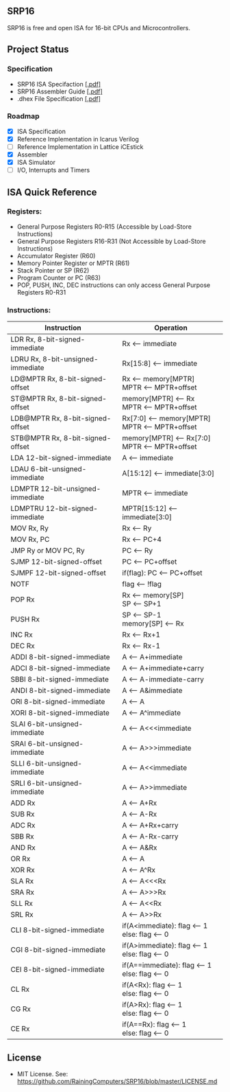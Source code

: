 ## SRP16
SRP16 is free and open ISA for 16-bit CPUs and Microcontrollers. 

## Project Status
### Specification
+ SRP16 ISA Specifaction [[.pdf]](Documentation/SRP16%20ISA%20Specification.pdf)
+ SRP16 Assembler Guide [[.pdf]](Documentation/SRP16%20Assembler%20Guide.pdf)
+ .dhex File Specification [[.pdf]](Documentation/dhex%20Specification.pdf)

### Roadmap
- [x] ISA Specification
- [x] Reference Implementation in Icarus Verilog
- [ ] Reference Implementation in Lattice iCEstick
- [x] Assembler
- [x] ISA Simulator
- [ ] I/O, Interrupts and Timers

## ISA Quick Reference
### Registers:
+ General Purpose Registers R0-R15 (Accessible by Load-Store Instructions)
+ General Purpose Registers R16-R31 (Not Accessible by Load-Store Instructions)
+ Accumulator Register (R60)
+ Memory Pointer Register or MPTR (R61)
+ Stack Pointer or SP (R62)
+ Program Counter or PC (R63)
+ POP, PUSH, INC, DEC instructions can only access General Purpose Registers R0-R31

### Instructions:
| Instruction                       | Operation											|
| --------------------------------- | ------------------------------------------------- |
| LDR Rx, 8-bit-signed-immediate    | Rx ⟵ immediate									|
| LDRU Rx, 8-bit-unsigned-immediate | Rx[15:8] ⟵ immediate								|
| LD@MPTR Rx, 8-bit-signed-offset   | Rx ⟵ memory[MPTR]	<br> MPTR ⟵ MPTR+offset			|
| ST@MPTR Rx, 8-bit-signed-offset   | memory[MPTR] ⟵ Rx	<br> MPTR ⟵ MPTR+offset			|
| LDB@MPTR Rx, 8-bit-signed-offset  | Rx[7:0] ⟵ memory[MPTR] <br> MPTR ⟵ MPTR+offset	|
| STB@MPTR Rx, 8-bit-signed-offset  | memory[MPTR] ⟵ Rx[7:0] <br> MPTR ⟵ MPTR+offset	|
| LDA 12-bit-signed-immediate       | A ⟵ immediate										|
| LDAU 6-bit-unsigned-immediate     | A[15:12] ⟵ immediate[3:0]							|
| LDMPTR 12-bit-unsigned-immediate  | MPTR ⟵ immediate									|
| LDMPTRU 12-bit-signed-immediate   | MPTR[15:12] ⟵ immediate[3:0]						|
| MOV Rx, Ry                        | Rx ⟵ Ry											|
| MOV Rx, PC                        | Rx ⟵ PC+4											|
| JMP Ry or MOV PC, Ry              | PC ⟵ Ry											|
| SJMP 12-bit-signed-offset         | PC ⟵ PC+offset									|
| SJMPF 12-bit-signed-offset        | if(flag): PC ⟵ PC+offset							|
| NOTF                              | flag ⟵ !flag										|
| POP Rx                            | Rx ⟵ memory[SP] <br> SP ⟵ SP+1					|
| PUSH Rx                           | SP ⟵ SP-1	<br> memory[SP] ⟵ Rx					|
| INC Rx                            | Rx ⟵ Rx+1											|
| DEC Rx                            | Rx ⟵ Rx-1											|
| ADDI 8-bit-signed-immediate       | A ⟵ A+immediate									|
| ADCI 8-bit-signed-immediate       | A ⟵ A+immediate+carry								|
| SBBI 8-bit-signed-immediate       | A ⟵ A-immediate-carry								|
| ANDI 8-bit-signed-immediate       | A ⟵ A&immediate									|
| ORI 8-bit-signed-immediate        | A ⟵ A|immediate									|
| XORI 8-bit-signed-immediate       | A ⟵ A^immediate									|
| SLAI 6-bit-unsigned-immediate     | A ⟵ A<<<immediate									|
| SRAI 6-bit-unsigned-immediate     | A ⟵ A>>>immediate									|
| SLLI 6-bit-unsigned-immediate     | A ⟵ A<<immediate									|
| SRLI 6-bit-unsigned-immediate     | A ⟵ A>>immediate									|
| ADD Rx                            | A ⟵ A+Rx											|
| SUB Rx                            | A ⟵ A-Rx											|
| ADC Rx                            | A ⟵ A+Rx+carry									|
| SBB Rx                            | A ⟵ A-Rx-carry									|
| AND Rx                            | A ⟵ A&Rx											|			
| OR Rx                             | A ⟵ A|Rx											|			
| XOR Rx                            | A ⟵ A^Rx											|			
| SLA Rx                            | A ⟵ A<<<Rx										|			
| SRA Rx                            | A ⟵ A>>>Rx										|			
| SLL Rx                            | A ⟵ A<<Rx											|
| SRL Rx                            | A ⟵ A>>Rx											|
| CLI 8-bit-signed-immediate        | if(A<immediate): flag ⟵ 1 <br> else: flag ⟵ 0		|
| CGI 8-bit-signed-immediate        | if(A>immediate): flag ⟵ 1 <br> else: flag ⟵ 0		|
| CEI 8-bit-signed-immediate        | if(A==immediate): flag ⟵ 1 <br> else: flag ⟵ 0	|
| CL Rx                             | if(A<Rx): flag ⟵ 1 <br> else: flag ⟵ 0			|
| CG Rx                             | if(A>Rx): flag ⟵ 1 <br> else: flag ⟵ 0			|
| CE Rx                             | if(A==Rx): flag ⟵ 1 <br> else: flag ⟵ 0			|

## License
+ MIT License. See: https://github.com/RainingComputers/SRP16/blob/master/LICENSE.md
